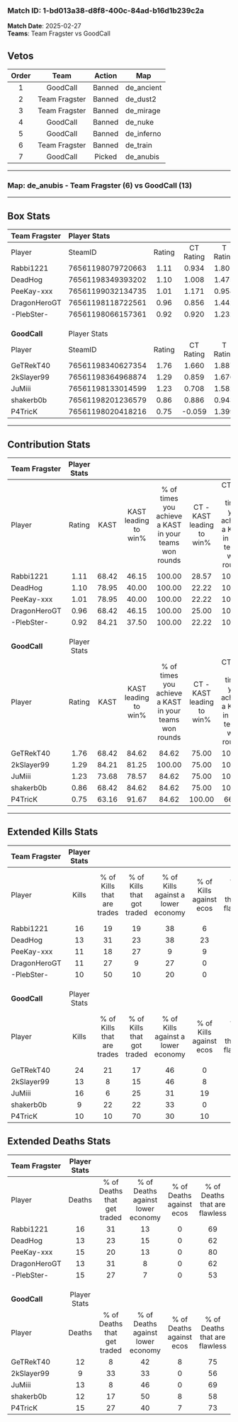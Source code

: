 ### Match ID: 1-bd013a38-d8f8-400c-84ad-b16d1b239c2a  
**Match Date**: 2025-02-27  
**Teams**: Team Fragster vs GoodCall  

## Vetos  

| Order | Team | Action | Map |
| :---: | :--: | :----: | --- |
| 1 | GoodCall | Banned | de_ancient |
| 2 | Team Fragster | Banned | de_dust2 |
| 3 | Team Fragster | Banned | de_mirage |
| 4 | GoodCall | Banned | de_nuke |
| 5 | GoodCall | Banned | de_inferno |
| 6 | Team Fragster | Banned | de_train |
| 7 | GoodCall | Picked | de_anubis |

---  

### **Map**: de_anubis - Team Fragster (6) vs GoodCall (13)  
---  

## Box Stats  

| **Team Fragster** | Player Stats      |        |           |          |       |       |       |         |        |      |     |
| :- | :- | :-: | :-: | :-: | :-: | :-: | :-: | :-: | :-: | :-: | :-: |
| Player            | SteamID           | Rating | CT Rating | T Rating | KAST  |  ADR  | Kills | Assists | Deaths | K/D  | HS% |
| Rabbi1221         | 76561198079720663 |  1.11  |   0.934   |  1.801   | 68.42 | 82.2  |  16   |    2    |   16   | 1.00 | 68  |
| DeadHog           | 76561198349393202 |  1.10  |   1.008   |  1.475   | 78.95 | 67.2  |  13   |    3    |   13   | 1.00 | 61  |
| PeeKay-xxx        | 76561199032134735 |  1.01  |   1.171   |  0.958   | 78.95 | 79.1  |  11   |    7    |   15   | 0.73 | 45  |
| DragonHeroGT      | 76561198118722561 |  0.96  |   0.856   |  1.442   | 68.42 | 74.0  |  11   |    5    |   13   | 0.85 | 45  |
| -PlebSter-        | 76561198066157361 |  0.92  |   0.920   |  1.232   | 84.21 | 59.8  |  10   |    4    |   15   | 0.67 | 60  |
|                   |                   |        |           |          |       |       |       |         |        |      |     |
|                   |                   |        |           |          |       |       |       |         |        |      |     |
|                   |                   |        |           |          |       |       |       |         |        |      |     |
| **GoodCall**      | Player Stats      |        |           |          |       |       |       |         |        |      |     |
| Player            | SteamID           | Rating | CT Rating | T Rating | KAST  |  ADR  | Kills | Assists | Deaths | K/D  | HS% |
| GeTRekT40         | 76561198340627354 |  1.76  |   1.660   |  1.887   | 68.42 | 134.2 |  24   |    3    |   12   | 2.00 | 66  |
| 2kSlayer99        | 76561198364968874 |  1.29  |   0.859   |  1.676   | 84.21 | 74.8  |  13   |    6    |   9    | 1.44 | 61  |
| JuMiii            | 76561198133014599 |  1.23  |   0.708   |  1.582   | 73.68 | 77.6  |  16   |    4    |   13   | 1.23 | 43  |
| shakerb0b         | 76561198201236579 |  0.86  |   0.886   |  0.943   | 68.42 | 63.2  |   9   |    5    |   12   | 0.75 | 77  |
| P4TricK           | 76561198020418216 |  0.75  |  -0.059   |  1.399   | 63.16 | 55.2  |  10   |    3    |   15   | 0.67 | 70  |
---  

## Contribution Stats  

| **Team Fragster** | Player Stats |       |                      |                                                        |                           |                                                             |                          |                                                            |
| :- | :-: | :-: | :-: | :-: | :-: | :-: | :-: | :-: |
| Player            |    Rating    | KAST  | KAST leading to win% | % of times you achieve a KAST in your teams won rounds | CT - KAST leading to win% | CT - % of times you achieve a KAST in your teams won rounds | T - KAST leading to win% | T - % of times you achieve a KAST in your teams won rounds |
| Rabbi1221         |     1.11     | 68.42 |        46.15         |                         100.00                         |           28.57           |                           100.00                            |          66.67           |                           100.00                           |
| DeadHog           |     1.10     | 78.95 |        40.00         |                         100.00                         |           22.22           |                           100.00                            |          66.67           |                           100.00                           |
| PeeKay-xxx        |     1.01     | 78.95 |        40.00         |                         100.00                         |           22.22           |                           100.00                            |          66.67           |                           100.00                           |
| DragonHeroGT      |     0.96     | 68.42 |        46.15         |                         100.00                         |           25.00           |                           100.00                            |          80.00           |                           100.00                           |
| -PlebSter-        |     0.92     | 84.21 |        37.50         |                         100.00                         |           22.22           |                           100.00                            |          57.14           |                           100.00                           |
|                   |              |       |                      |                                                        |                           |                                                             |                          |                                                            |
|                   |              |       |                      |                                                        |                           |                                                             |                          |                                                            |
|                   |              |       |                      |                                                        |                           |                                                             |                          |                                                            |
| **GoodCall**      | Player Stats |       |                      |                                                        |                           |                                                             |                          |                                                            |
| Player            |    Rating    | KAST  | KAST leading to win% | % of times you achieve a KAST in your teams won rounds | CT - KAST leading to win% | CT - % of times you achieve a KAST in your teams won rounds | T - KAST leading to win% | T - % of times you achieve a KAST in your teams won rounds |
| GeTRekT40         |     1.76     | 68.42 |        84.62         |                         84.62                          |           75.00           |                           100.00                            |          88.89           |                           80.00                            |
| 2kSlayer99        |     1.29     | 84.21 |        81.25         |                         100.00                         |           75.00           |                           100.00                            |          83.33           |                           100.00                           |
| JuMiii            |     1.23     | 73.68 |        78.57         |                         84.62                          |           75.00           |                           100.00                            |          80.00           |                           80.00                            |
| shakerb0b         |     0.86     | 68.42 |        84.62         |                         84.62                          |           75.00           |                           100.00                            |          88.89           |                           80.00                            |
| P4TricK           |     0.75     | 63.16 |        91.67         |                         84.62                          |          100.00           |                            66.67                            |          90.00           |                           90.00                            |
---  

## Extended Kills Stats  

| **Team Fragster** | Player Stats |                            |                            |                                    |                         |                              |                                 |                                       |                    |           |
| :- | :-: | :-: | :-: | :-: | :-: | :-: | :-: | :-: | :-: | :-: |
| Player            |    Kills     | % of Kills that are trades | % of Kills that got traded | % of Kills against a lower economy | % of Kills against ecos | % of Kills that are flawless | % of Kills that are close duels | % of Kills that are assisted by flash | Pistol Round Kills | AWP Kills |
| Rabbi1221         |      16      |             19             |             19             |                 38                 |            6            |              69              |                6                |                   6                   |         0          |     0     |
| DeadHog           |      13      |             31             |             23             |                 38                 |           23            |              54              |                8                |                   0                   |         0          |     2     |
| PeeKay-xxx        |      11      |             18             |             27             |                 9                  |            9            |              73              |                0                |                   9                   |         0          |     0     |
| DragonHeroGT      |      11      |             27             |             9              |                 27                 |            0            |              55              |                0                |                   0                   |         0          |     1     |
| -PlebSter-        |      10      |             50             |             10             |                 20                 |            0            |              90              |                0                |                   0                   |         0          |     3     |
|                   |              |                            |                            |                                    |                         |                              |                                 |                                       |                    |           |
|                   |              |                            |                            |                                    |                         |                              |                                 |                                       |                    |           |
|                   |              |                            |                            |                                    |                         |                              |                                 |                                       |                    |           |
| **GoodCall**      | Player Stats |                            |                            |                                    |                         |                              |                                 |                                       |                    |           |
| Player            |    Kills     | % of Kills that are trades | % of Kills that got traded | % of Kills against a lower economy | % of Kills against ecos | % of Kills that are flawless | % of Kills that are close duels | % of Kills that are assisted by flash | Pistol Round Kills | AWP Kills |
| GeTRekT40         |      24      |             21             |             17             |                 46                 |            0            |              75              |               13                |                   8                   |         4          |     2     |
| 2kSlayer99        |      13      |             8              |             15             |                 46                 |            8            |              46              |                8                |                   0                   |         0          |     2     |
| JuMiii            |      16      |             6              |             25             |                 31                 |           19            |              75              |                0                |                   6                   |         1          |     1     |
| shakerb0b         |      9       |             22             |             22             |                 33                 |            0            |              56              |                0                |                   0                   |         0          |     3     |
| P4TricK           |      10      |             10             |             70             |                 30                 |           10            |              60              |                0                |                  10                   |         0          |     2     |
## Extended Deaths Stats  

| **Team Fragster** | Player Stats |                             |                                   |                          |                               |                            |                           |               |
| :- | :-: | :-: | :-: | :-: | :-: | :-: | :-: | :-: |
| Player            |    Deaths    | % of Deaths that get traded | % of Deaths against lower economy | % of Deaths against ecos | % of Deaths that are flawless | % of Deaths that are close | % of Deaths while blinded | Deaths to AWP |
| Rabbi1221         |      16      |             31              |                13                 |            0             |              69               |             0              |            19             |       0       |
| DeadHog           |      13      |             23              |                15                 |            0             |              62               |             8              |             0             |       1       |
| PeeKay-xxx        |      15      |             20              |                13                 |            0             |              80               |             0              |             0             |       1       |
| DragonHeroGT      |      13      |             31              |                 8                 |            0             |              62               |             8              |             0             |       1       |
| -PlebSter-        |      15      |             27              |                 7                 |            0             |              53               |             13             |             7             |       2       |
|                   |              |                             |                                   |                          |                               |                            |                           |               |
|                   |              |                             |                                   |                          |                               |                            |                           |               |
|                   |              |                             |                                   |                          |                               |                            |                           |               |
| **GoodCall**      | Player Stats |                             |                                   |                          |                               |                            |                           |               |
| Player            |    Deaths    | % of Deaths that get traded | % of Deaths against lower economy | % of Deaths against ecos | % of Deaths that are flawless | % of Deaths that are close | % of Deaths while blinded | Deaths to AWP |
| GeTRekT40         |      12      |              8              |                42                 |            8             |              75               |             0              |             0             |       0       |
| 2kSlayer99        |      9       |             33              |                33                 |            0             |              56               |             0              |            11             |       0       |
| JuMiii            |      13      |              8              |                46                 |            0             |              69               |             0              |             0             |       0       |
| shakerb0b         |      12      |             17              |                50                 |            8             |              58               |             17             |             8             |       0       |
| P4TricK           |      15      |             27              |                40                 |            7             |              73               |             0              |             0             |       0       |
